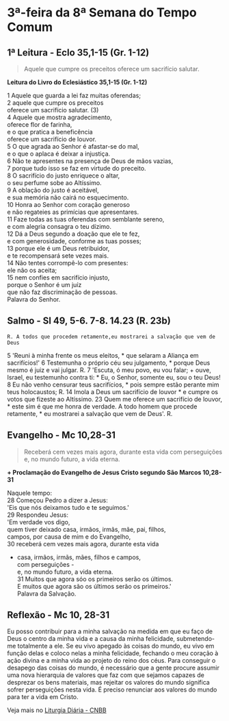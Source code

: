 # 3ª-feira da 8ª Semana do Tempo Comum

## 1ª Leitura - Eclo 35,1-15 (Gr. 1-12)

> Aquele que cumpre os preceitos oferece um sacrifício salutar.

**Leitura do Livro do Eclesiástico 35,1-15 (Gr. 1-12)**

1 Aquele que guarda a lei faz muitas oferendas;    
2 aquele que cumpre os preceitos   
 oferece um sacrifício salutar. (3)    
4 Aquele que mostra agradecimento,   
 oferece flor de farinha,   
 e o que pratica a beneficência   
 oferece um sacrifício de louvor.    
5 O que agrada ao Senhor é afastar-se do mal,   
 e o que o aplaca é deixar a injustiça.    
6 Não te apresentes na presença de Deus de mãos vazias,    
7 porque tudo isso se faz em virtude do preceito.    
8 O sacrifício do justo enriquece o altar,   
 o seu perfume sobe ao Altíssimo.    
9 A oblação do justo é aceitável,   
 e sua memória não cairá no esquecimento.    
10 Honra ao Senhor com coração generoso   
 e não regateies as primícias que apresentares.    
11 Faze todas as tuas oferendas com semblante sereno,   
 e com alegria consagra o teu dízimo.    
12 Dá a Deus segundo a doação que ele te fez,   
 e com generosidade, conforme as tuas posses;    
13 porque ele é um Deus retribuidor,   
 e te recompensará sete vezes mais.    
14 Não tentes corrompê-lo com presentes:   
 ele não os aceita;    
15 nem confies em sacrifício injusto,   
 porque o Senhor é um juíz   
 que não faz discriminação de pessoas.   
 Palavra do Senhor.

## Salmo - Sl 49, 5-6. 7-8. 14.23 (R. 23b)

`R. A todos que procedem retamente,eu mostrarei a salvação que vem de Deus`

5 'Reuni à minha frente os meus eleitos, *     que selaram a Aliança em sacrifícios!'    6 Testemunha o próprio céu seu julgamento, *     porque Deus mesmo é juiz e vai julgar. R.    7 'Escuta, ó meu povo, eu vou falar; +     ouve, Israel, eu testemunho contra ti: *     Eu, o Senhor, somente eu, sou o teu Deus!    8 Eu não venho censurar teus sacrifícios, *     pois sempre estão perante mim teus holocaustos;  R.    14 Imola a Deus um sacrifício de louvor *     e cumpre os votos que fizeste ao Altíssimo.    23 Quem me oferece um sacrifício de louvor, *     este sim é que me honra de verdade.     A todo homem que procede retamente, *     eu mostrarei a salvação que vem de Deus'. R.

## Evangelho - Mc 10,28-31

> Receberá cem vezes mais agora, durante esta vida com perseguições e, no mundo futuro, a vida eterna.

**+ Proclamação do Evangelho de Jesus Cristo segundo São Marcos 10,28-31**

Naquele tempo:    
28 Começou Pedro a dizer a Jesus:   
 'Eis que nós deixamos tudo e te seguimos.'    
29 Respondeu Jesus:   
 'Em verdade vos digo,   
 quem tiver deixado casa, irmãos, irmãs, mãe, pai, filhos,   
 campos, por causa de mim e do Evangelho,    
30 receberá cem vezes mais agora, durante esta vida   
 - casa, irmãos, irmãs, mães, filhos e campos,   
 com perseguições -   
 e, no mundo futuro, a vida eterna.    
31 Muitos que agora sóo os primeiros serão os últimos.   
 E muitos que agora são os últimos serão os primeiros.'   
 Palavra da Salvação.

## Reflexão - Mc 10, 28-31

Eu posso contribuir para a minha salvação na medida em que eu faço de Deus o centro da minha vida e a causa da minha felicidade, submetendo-me totalmente a ele. Se eu vivo apegado às coisas do mundo, eu vivo em função delas e coloco nelas a minha felicidade, fechando o meu coração à ação divina e a minha vida ao projeto do reino dos céus. Para conseguir o desapego das coisas do mundo, é necessário que a gente procure assumir uma nova hierarquia de valores que faz com que sejamos capazes de desprezar os bens materiais, mas rejeitar os valores do mundo significa sofrer perseguições nesta vida. É preciso renunciar aos valores do mundo para ter a vida em Cristo.

Veja mais no [Liturgia Diária - CNBB](http://liturgiadiaria.cnbb.org.br/app/user/user/UserView.php?ano=2017&mes=2&dia=28)